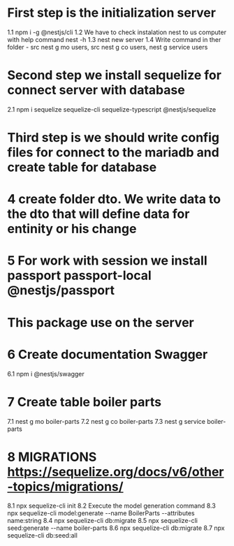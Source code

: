 # First step is the initialization server

1.1 npm i -g @nestjs/cli
1.2 We have to check instalation nest to us computer with help command nest -h
1.3 nest new server
1.4 Write command in ther folder - src nest g mo users, src nest g co users, nest g service users

# Second step we install sequelize for connect server with database

2.1 npm i sequelize sequelize-cli sequelize-typescript @nestjs/sequelize

# Third step is we should write config files for connect to the mariadb and create table for database
# 4 create folder dto. We write data to the dto that will define data for entinity or his change
# 5 For work with session we install passport passport-local @nestjs/passport
# This package use on the server

# 6 Create documentation Swagger

6.1 npm i @nestjs/swagger

# 7 Create table boiler parts

7.1 nest g mo boiler-parts
7.2 nest g co boiler-parts
7.3 nest g service boiler-parts

# 8 MIGRATIONS https://sequelize.org/docs/v6/other-topics/migrations/

8.1 npx sequelize-cli init
8.2 Execute the model generation command
8.3 npx sequelize-cli model:generate --name BoilerParts --attributes name:string
8.4 npx sequelize-cli db:migrate
8.5 npx sequelize-cli seed:generate --name boiler-parts
8.6 npx sequelize-cli db:migrate
8.7 npx sequelize-cli db:seed:all